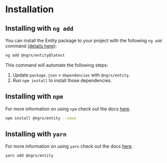 # Installation

## Installing with `ng add`

You can install the Entity package to your project with the following `ng add` command <a href="https://angular.io/cli/add" target="_blank">(details here)</a>:

```sh
ng add @ngrx/entity@latest
```

This command will automate the following steps:

1. Update `package.json` > `dependencies` with `@ngrx/entity`.
2. Run `npm install` to install those dependencies. 

## Installing with `npm`

For more information on using `npm` check out the docs <a href="https://docs.npmjs.com/cli/install" target="_blank">here</a>.

```sh
npm install @ngrx/entity --save
```

## Installing with `yarn`

For more information on using `yarn` check out the docs <a href="https://yarnpkg.com/getting-started/usage#installing-all-the-dependencies" target="_blank">here</a>.

```sh
yarn add @ngrx/entity
```
